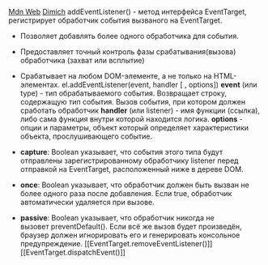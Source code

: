 [Mdn Web](https://developer.mozilla.org/ru/docs/Web/API/EventTarget/addEventListener)
[Dimich](https://www.youtube.com/watch?v=Nvx6OnjVZzU&t=2312s)
addEventListener() - метод интерфейса EventTarget, регистрирует обработчик события вызваного на EventTarget.
- Позволяет добавлять более одного обработчика для события.
- Предоставляет точный контроль фазы срабатывания(вызова) обработчика (захват или всплытие)
- Срабатывает на любом DOM-элементе, а не только на HTML-элементах.
    el.addEventListener(event, handler [ , options])
<b>event</b> (или type) -  тип обрабатываемого события. Возвращает строку, содержащую тип события. Вызов события, при котором должен сработать обработчик
**handler** (или listener) - имя функции (ссылка), либо сама функция внутри которой находится логика.
**options** - опции и параметры, объект который определяет характеристики объекта, прослушивающего событие.

- **capture**: Boolean указывает, что события этого типа будут отправлены зарегистрированному обработчику listener перед отправкой на EventTarget, расположенный ниже в дереве DOM.

 - **once**: Boolean указывает, что обработчик должен быть вызван не более одного раза после добавления. Если true, обработчик автоматически удаляется при вызове.

 - **passive**: Boolean указывает, что обработчик никогда не вызовет preventDefault(). Если всё же вызов будет произведён, браузер должен игнорировать его и генерировать консольное предупреждение.
 [[EventTarget.removeEventListener()]]
 [[EventTarget.dispatchEvent()]]
 